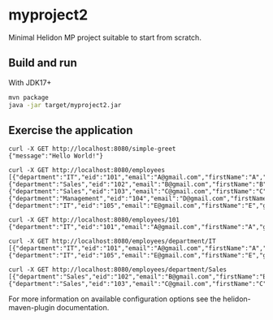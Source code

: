 # myproject2

Minimal Helidon MP project suitable to start from scratch.

## Build and run


With JDK17+
```bash
mvn package
java -jar target/myproject2.jar
```

## Exercise the application
```
curl -X GET http://localhost:8080/simple-greet
{"message":"Hello World!"}
```

```
curl -X GET http://localhost:8080/employees
[{"department":"IT","eid":"101","email":"A@gmail.com","firstName":"A","gender":"male","lastName":"A"},{"department":"Sales","eid":"102","email":"B@gmail.com","firstName":"B","gender":"male","lastName":"B"},{"department":"Sales","eid":"103","email":"C@gmail.com","firstName":"C","gender":"male","lastName":"C"},{"department":"Management","eid":"104","email":"D@gmail.com","firstName":"D","gender":"male","lastName":"D"},{"department":"IT","eid":"105","email":"E@gmail.com","firstName":"E","gender":"male","lastName":"E"}]

curl -X GET http://localhost:8080/employees/101
{"department":"IT","eid":"101","email":"A@gmail.com","firstName":"A","gender":"male","lastName":"A"}

curl -X GET http://localhost:8080/employees/department/IT
[{"department":"IT","eid":"101","email":"A@gmail.com","firstName":"A","gender":"male","lastName":"A"},{"department":"IT","eid":"105","email":"E@gmail.com","firstName":"E","gender":"male","lastName":"E"}]

curl -X GET http://localhost:8080/employees/department/Sales
[{"department":"Sales","eid":"102","email":"B@gmail.com","firstName":"B","gender":"male","lastName":"B"},{"department":"Sales","eid":"103","email":"C@gmail.com","firstName":"C","gender":"male","lastName":"C"}]
```

For more information on available configuration options see the helidon-maven-plugin documentation.
                                
